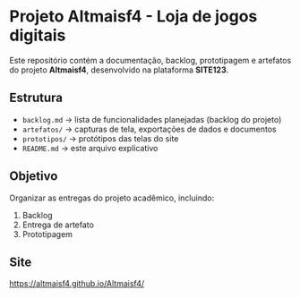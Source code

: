 # Projeto Altmaisf4 - Loja de jogos digitais

Este repositório contém a documentação, backlog, prototipagem e artefatos do projeto **Altmaisf4**, desenvolvido na plataforma **SITE123**.

## Estrutura
- `backlog.md` → lista de funcionalidades planejadas (backlog do projeto)
- `artefatos/` → capturas de tela, exportações de dados e documentos
- `prototipos/` → protótipos das telas do site
- `README.md` → este arquivo explicativo

## Objetivo
Organizar as entregas do projeto acadêmico, incluindo:
1. Backlog
2. Entrega de artefato
3. Prototipagem

## Site
https://altmaisf4.github.io/Altmaisf4/




